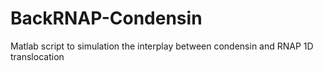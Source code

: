 # BackRNAP-Condensin
Matlab script to simulation the interplay between condensin and RNAP 1D translocation

